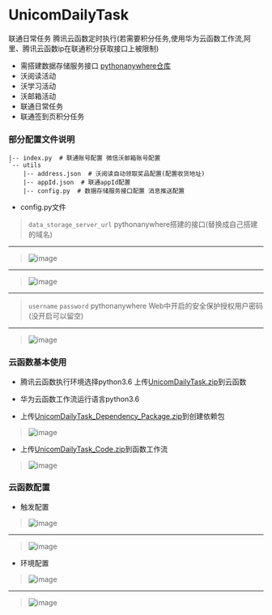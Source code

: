 # UnicomDailyTask
联通日常任务 腾讯云函数定时执行(若需要积分任务,使用华为云函数工作流,阿里、腾讯云函数ip在联通积分获取接口上被限制)

+ 需搭建数据存储服务接口 [pythonanywhere仓库](https://github.com/rhming/pythonanywhere)
+ 沃阅读活动
+ 沃学习活动
+ 沃邮箱活动
+ 联通日常任务
+ 联通签到页积分任务

### 部分配置文件说明
```
|-- index.py  # 联通账号配置 微信沃邮箱账号配置
`-- utils
    |-- address.json  # 沃阅读自动领取奖品配置(配置收货地址)
    |-- appId.json  # 联通appId配置
    |-- config.py  # 数据存储服务接口配置 消息推送配置
```
+ config.py文件
> `data_storage_server_url` pythonanywhere搭建的接口(替换成自己搭建的域名)
--- ---
> ![image](https://user-images.githubusercontent.com/49028484/133171069-60857c48-8277-4b57-8972-847c5aec1cd5.png)
--- ---
> ![image](https://user-images.githubusercontent.com/49028484/133170462-293d2800-172c-47c5-b5c5-21d0f0c98c2c.png)
--- ---
> `username` `password` pythonanywhere Web中开启的安全保护授权用户密码(没开启可以留空)
--- ---
> ![image](https://user-images.githubusercontent.com/49028484/133170503-f8ec2681-e7db-4de7-9246-142a541397dd.png)


### 云函数基本使用
+ 腾讯云函数执行环境选择python3.6 上传[UnicomDailyTask.zip](https://github.com/rhming/UnicomDailyTask/releases/download/1.0/UnicomDailyTask.zip)到云函数

+ 华为云函数工作流运行语言python3.6 
+ 上传[UnicomDailyTask_Dependency_Package.zip](https://github.com/rhming/UnicomDailyTask/releases/download/1.0/UnicomDailyTask_Dependency_Package.zip)到创建依赖包
> ![image](https://user-images.githubusercontent.com/49028484/135639814-21803aff-1bd1-431e-adda-43243643bc00.png)
+ 上传[UnicomDailyTask_Code.zip](https://github.com/rhming/UnicomDailyTask/releases/download/1.0/UnicomDailyTask_Code.zip)到函数工作流  
> ![image](https://user-images.githubusercontent.com/49028484/135639935-b371a3ba-de47-448c-bc64-2f33e37f689f.png)
### 云函数配置
+ 触发配置
> ![image](https://user-images.githubusercontent.com/49028484/132980589-59cd80dd-be5e-4535-92b0-38b4c35b2ca5.png)
--- ---
> ![image](https://user-images.githubusercontent.com/49028484/135640314-395134c8-b32c-4f25-bc2b-3a30d9285dc1.png)
+ 环境配置
> ![image](https://user-images.githubusercontent.com/49028484/132981224-2b93c0b2-4be7-4745-a440-d58c61f96598.png)
--- ---
> ![image](https://user-images.githubusercontent.com/49028484/135640363-3f42e111-de16-4298-9a7c-e41ad6e60493.png)

